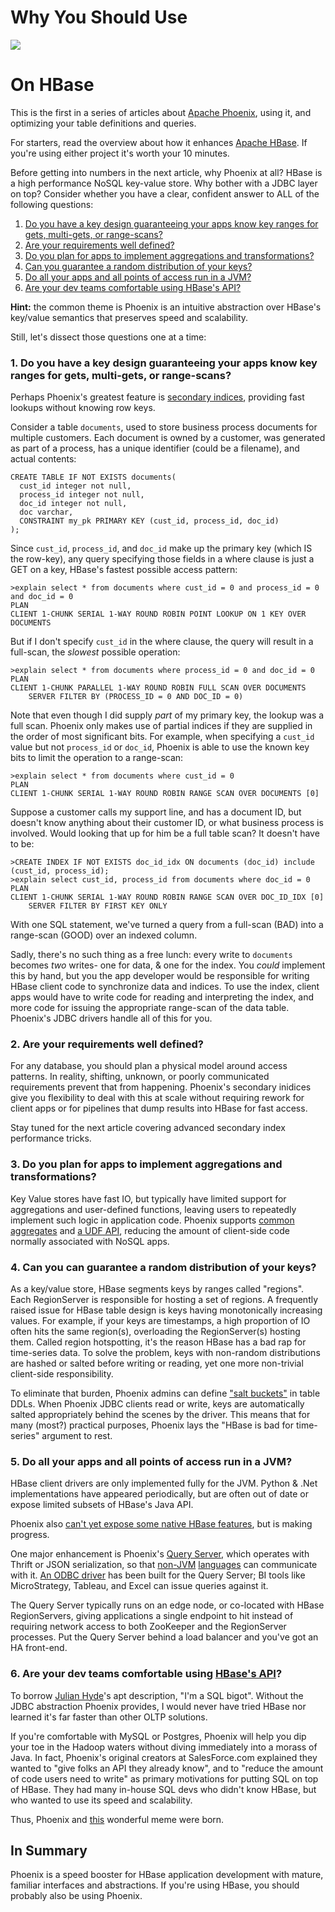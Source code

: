 # Why You Should Use

![](http://phoenix.apache.org/images/phoenix-logo-small.png)

# On HBase

This is the first in a series of articles about [Apache Phoenix](http://phoenix.apache.org/), using it, and optimizing your table definitions and queries.

For starters, read the overview about how it enhances [Apache HBase](http://hbase.apache.org/). If you're using either project it's worth your 10 minutes.

Before getting into numbers in the next article, why Phoenix at all? HBase is a high performance NoSQL key-value store. Why bother with a JDBC layer on top? Consider whether you have a clear, confident answer to ALL of the following questions:

1. [Do you have a key design guaranteeing your apps know key ranges for gets, multi-gets, or range-scans?](#1)
2. [Are your requirements well defined?](#2)
3. [Do you plan for apps to implement aggregations and transformations?](#3)
4. [Can you guarantee a random distribution of your keys?](#4)
5. [Do all your apps and all points of access run in a JVM?](#5)
6. [Are your dev teams comfortable using HBase's API?](#6)

**Hint:** the common theme is Phoenix is an intuitive abstraction over HBase's key/value semantics that preserves speed and scalability.

Still, let's dissect those questions one at a time:

### 1. Do you have a key design guaranteeing your apps know key ranges for gets, multi-gets, or range-scans?<a name="1" />

Perhaps Phoenix's greatest feature is [secondary indices](http://phoenix.apache.org/secondary_indexing.html), providing fast lookups without knowing row keys.

Consider a table `documents`, used to store business process documents for multiple customers. Each document is owned by a customer, was generated as part of a process, has a unique identifier (could be a filename), and actual contents:
```
CREATE TABLE IF NOT EXISTS documents(
  cust_id integer not null,
  process_id integer not null,
  doc_id integer not null,
  doc varchar,
  CONSTRAINT my_pk PRIMARY KEY (cust_id, process_id, doc_id)
);
```

Since `cust_id`, `process_id`, and `doc_id` make up the primary key (which IS the row-key), any query specifying those fields in a where clause is just a GET on a key, HBase's fastest possible access pattern:
```
>explain select * from documents where cust_id = 0 and process_id = 0 and doc_id = 0
PLAN
CLIENT 1-CHUNK SERIAL 1-WAY ROUND ROBIN POINT LOOKUP ON 1 KEY OVER DOCUMENTS
```

But if I don't specify `cust_id` in the where clause, the query will result in a full-scan, the *slowest* possible operation:
```
>explain select * from documents where process_id = 0 and doc_id = 0
PLAN
CLIENT 1-CHUNK PARALLEL 1-WAY ROUND ROBIN FULL SCAN OVER DOCUMENTS
    SERVER FILTER BY (PROCESS_ID = 0 AND DOC_ID = 0)
```

Note that even though I did supply *part* of my primary key, the lookup was a full scan. Phoenix only makes use of partial indices if they are supplied in the order of most significant bits. For example, when specifying a `cust_id` value but not `process_id` or `doc_id`, Phoenix is able to use the known key bits to limit the operation to a range-scan:
```
>explain select * from documents where cust_id = 0
PLAN
CLIENT 1-CHUNK SERIAL 1-WAY ROUND ROBIN RANGE SCAN OVER DOCUMENTS [0]
```

Suppose a customer calls my support line, and has a document ID, but doesn't know anything about their customer ID, or what business process is involved. Would looking that up for him be a full table scan? It doesn't have to be:
```
>CREATE INDEX IF NOT EXISTS doc_id_idx ON documents (doc_id) include (cust_id, process_id);
>explain select cust_id, process_id from documents where doc_id = 0
PLAN
CLIENT 1-CHUNK SERIAL 1-WAY ROUND ROBIN RANGE SCAN OVER DOC_ID_IDX [0]
    SERVER FILTER BY FIRST KEY ONLY
```

With one SQL statement, we've turned a query from a full-scan (BAD) into a range-scan (GOOD) over an indexed column.

Sadly, there's no such thing as a free lunch: every write to `documents` becomes *two* writes- one for data, & one for the index. You *could* implement this by hand, but you the app developer would be responsible for writing HBase client code to synchronize data and indices. To use the index, client apps would have to write code for reading and interpreting the index, and more code for issuing the appropriate range-scan of the data table. Phoenix's JDBC drivers handle all of this for you.

### 2. Are your requirements well defined?<a name="2" />

For any database, you should plan a physical model around access patterns. In reality, shifting, unknown, or poorly communicated requirements prevent that from happening. Phoenix's secondary inidices give you flexibility to deal with this at scale without requiring rework for client apps or for pipelines that dump results into HBase for fast access.

Stay tuned for the next article covering advanced secondary index performance tricks.

### 3. Do you plan for apps to implement aggregations and transformations?<a name="3" />

Key Value stores have fast IO, but typically have limited support for aggregations and user-defined functions, leaving users to repeatedly implement such logic in application code. Phoenix supports [common aggregates](http://phoenix.apache.org/language/functions.html) and [a UDF API](http://phoenix.apache.org/udf.html), reducing the amount of client-side code normally associated with NoSQL apps.

### 4. Can you can guarantee a random distribution of your keys?<a name="4" />

As a key/value store, HBase segments keys by ranges called "regions". Each RegionServer is responsible for hosting a set of regions. A frequently raised issue for HBase table design is keys having monotonically increasing values. For example, if your keys are timestamps, a high proportion of IO often hits the same region(s), overloading the RegionServer(s) hosting them. Called region hotspotting, it's the reason HBase has a bad rap for time-series data. To solve the problem, keys with non-random distributions are hashed or salted before writing or reading, yet one more non-trivial client-side responsibility.

To eliminate that burden, Phoenix admins can define ["salt buckets"](http://phoenix.apache.org/salted.html) in table DDLs. When Phoenix JDBC clients read or write, keys are automatically salted appropriately behind the scenes by the driver. This means that for many (most?) practical purposes, Phoenix lays the "HBase is bad for time-series" argument to rest.

### 5. Do all your apps and all points of access run in a JVM?<a name="5" />

HBase client drivers are only implemented fully for the JVM. Python & .Net implementations have appeared periodically, but are often out of date or expose limited subsets of HBase's Java API.

Phoenix also [can't yet expose some native HBase features](https://issues.apache.org/jira/browse/PHOENIX-590), but is making progress.

One major enhancement is Phoenix's [Query Server](http://phoenix.apache.org/server.html), which operates with Thrift or JSON serialization, so that [non-JVM](https://github.com/Boostport/avatica) [languages](https://pythonhosted.org/phoenixdb/) can communicate with it. [An ODBC driver](http://hortonworks.com/downloads/#addons) has been built for the Query Server; BI tools like MicroStrategy, Tableau, and Excel can issue queries against it.

The Query Server typically runs on an edge node, or co-located with HBase RegionServers, giving applications a single endpoint to hit instead of requiring network access to both ZooKeeper and the RegionServer processes. Put the Query Server behind a load balancer and you've got an HA front-end.

### 6. Are your dev teams comfortable using [HBase's API](https://hbase.apache.org/apidocs/)?<a name="6" />

To borrow [Julian Hyde](https://twitter.com/julianhyde)'s apt description, "I'm a SQL bigot". Without the JDBC abstraction Phoenix provides, I would never have tried HBase nor learned it's far faster than other OLTP solutions.

If you're comfortable with MySQL or Postgres, Phoenix will help you dip your toe in the Hadoop waters without diving immediately into a morass of Java. In fact, Phoenix's original creators at SalesForce.com explained they wanted to "give folks an API they already know", and to "reduce the amount of code users need to write" as primary motivations for putting SQL on top of HBase. They had many in-house SQL devs who didn't know HBase, but who wanted to use its speed and scalability.

Thus, Phoenix and [this](https://cdn.meme.am/instances/500x/37579492.jpg) wonderful meme were born.

## In Summary

Phoenix is a speed booster for HBase application development with mature, familiar interfaces and abstractions. If you're using HBase, you should probably also be using Phoenix.
